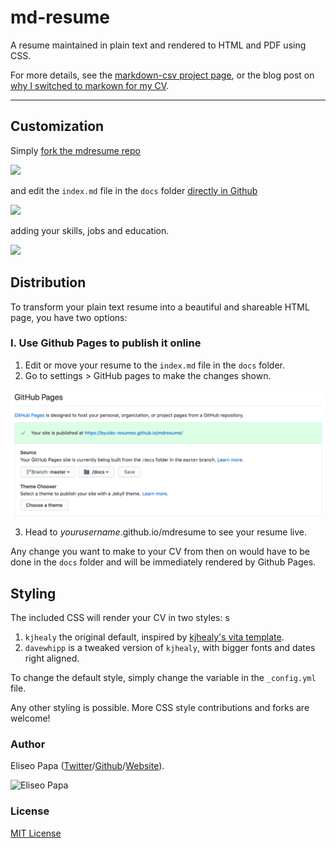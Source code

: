 # md-resume

A resume maintained in plain text and rendered to HTML and PDF using CSS.

For more details, see the [markdown-csv project page](http://elipapa.github.io/markdown-cv), or the blog post on [why I switched to markown for my CV](http://elipapa.github.io/blog/why-i-switched-to-markdown-for-my-cv.html).

***

## Customization

Simply [fork the mdresume repo](https://github.com/byuids-resumes/mdresume)

![](https://help.github.com/assets/images/help/repository/fork_button.jpg)

and edit the `index.md` file in the `docs` folder [directly in Github](https://help.github.com/articles/editing-files-in-your-repository/)

![](https://help.github.com/assets/images/help/repository/edit-file-edit-button.png)

adding your skills, jobs and education.

![](https://help.github.com/assets/images/help/repository/edit-readme-light.png)

## Distribution

To transform your plain text resume into a beautiful and shareable HTML page, you have two options:

### I. Use Github Pages to publish it online

1. Edit or move your resume to the `index.md` file in the `docs` folder.
2. Go to settings > GitHub pages to make the changes shown.

![](docs_setup.png)

3. Head to *yourusername*.github.io/mdresume to see your resume live.

Any change you want to make to your CV from then on would have to be done in the `docs` folder and will be immediately rendered by Github Pages.

## Styling

The included CSS will render your CV in two styles:
s
1. `kjhealy` the original default, inspired by [kjhealy's vita
template](https://github.com/kjhealy/kjh-vita).
2. `davewhipp` is a tweaked version of `kjhealy`, with bigger fonts and dates
  right aligned.

To change the default style, simply change the variable in the
`_config.yml` file.

Any other styling is possible. More CSS style contributions and forks are welcome!

### Author

Eliseo Papa ([Twitter](http://twitter.com/elipapa)/[Github](http://github.com/elipapa)/[Website](https://elipapa.github.io)).

![Eliseo Papa](https://s.gravatar.com/avatar/eae1f0c01afda2bed9ce9cb88f6873f6?s=100)

### License

[MIT License](https://github.com/elipapa/markdown-cv/blob/master/LICENSE)
